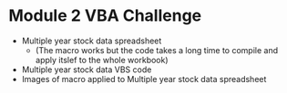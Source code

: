 # Module 2 VBA Challenge

* Multiple year stock data spreadsheet
    * (The macro works but the code takes a long time to compile and apply itslef to the whole workbook)
* Multiple year stock data VBS code
* Images of macro applied to Multiple year stock data spreadsheet
